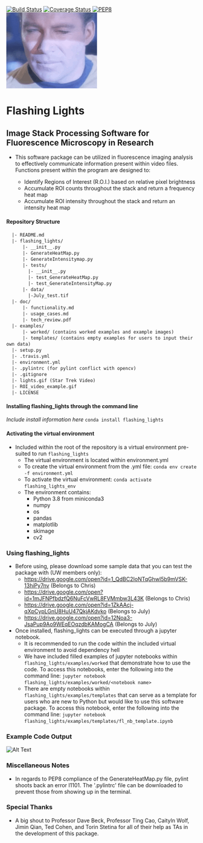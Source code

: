 [![Build Status](https://travis-ci.com/cmcalli716/flashing_lights.svg?branch=master)](https://travis-ci.com/cmcalli716/flashing_lights)
[![Coverage Status](https://coveralls.io/repos/github/cmcalli716/flashing_lights/badge.svg?branch=master)](https://coveralls.io/github/cmcalli716/flashing_lights?branch=master)
[![PEP8](https://img.shields.io/badge/code%20style-pep8-orange.svg)](https://www.python.org/dev/peps/pep-0008/)
![Alt Text](lights.gif)
# Flashing Lights
## Image Stack Processing Software for Fluorescence Microscopy in Research
* This software package can be utilized in fluorescence imaging analysis to
effectively communicate information present within video files.
Functions present within the program are
designed to:

  * Identify Regions of Interest (R.O.I.) based on relative pixel brightness
  * Accumulate ROI counts throughout the stack and return a frequency heat map
  * Accumulate ROI intensity throughout the stack and return an intensity heat map

#### Repository Structure
```
  |- README.md
  |- flashing_lights/
      |- __init__.py
      |- GenerateHeatMap.py
      |- GenerateIntensitymap.py
      |- tests/
        |- __init__.py
        |- test_GenerateHeatMap.py
        |- test_GenerateIntensityMap.py
      |- data/
        |-July_test.tif
  |- doc/
      |- functionality.md
      |- usage_cases.md
      |- tech_review.pdf
  |- examples/
      |- worked/ (contains worked examples and example images)
      |- templates/ (contains empty examples for users to input their own data)
  |- setup.py
  |- .travis.yml
  |- environment.yml
  |- .pylintrc (for pylint conflict with opencv)
  |- .gitignore
  |- lights.gif (Star Trek Video)
  |- ROI_video_example.gif
  |- LICENSE

```
#### Installing flashing_lights through the command line
*Include install information here* `conda install flashing_lights`

#### Activating the virtual environment
* Included within the root of the repository is a virtual environment
pre-suited to run `flashing_lights`
  * The virtual environment is located within environment.yml
  * To create the virtual environment from the .yml file:
  `conda env create -f environment.yml`
  * To activate the virtual environment:
  `conda activate flashing_lights_env`
  * The environment contains:
    * Python 3.8 from miniconda3
    * numpy
    * os
    * pandas
    * matplotlib
    * skimage
    * cv2

### Using flashing_lights
* Before using, please download some sample data that you can test the package with (UW members only):
  * https://drive.google.com/open?id=1_QdBC2IoNTqGhwI5b9mVSK-13hiPy7nv (Belongs to Chris)
  * https://drive.google.com/open?id=1mJFNPfbdzfQ6NuFcVwRL8FVMmbw3L43K (Belongs to Chris)
  * https://drive.google.com/open?id=1ZkAAcj-qXpCypLGnU8HuU47QkjAKdvko (Belongs to July)
  * https://drive.google.com/open?id=12Noa3-JsaPup9Ao9WEqEOqzdbKAMogCA (Belongs to July)
* Once installed, flashing_lights can be executed through a jupyter notebook.
  * It is recommended to run the code within the included
  virtual environment to avoid dependency hell
  * We have included filled examples of  jupyter notebooks
  within `flashing_lights/examples/worked` that demonstrate how to use the code.
  To access this notebooks, enter the following into the command line:
  `jupyter notebook flashing_lights/examples/worked/<notebook name>`
  * There are empty notebooks within `flashing_lights/examples/templates` that can serve
  as a template for users who are new to Python but would like to use this
  software package. To access this notebook, enter the following
  into the command line:
  `jupyter notebook flashing_lights/examples/templates/fl_nb_template.ipynb`

### Example Code Output
![Alt Text](ROI_video_example.gif)

### Miscellaneous Notes
  * In regards to PEP8 compliance of the GenerateHeatMap.py file, pylint shoots back an error I1101.
  The '.pylintrc' file can be downloaded to prevent those from showing up in the terminal.

### Special Thanks
  * A big shout to Professor Dave Beck, Professor Ting Cao, Caityln Wolf, Jimin Qian, Ted Cohen,
  and Torin Stetina for all of their help as TAs in the development of this package.
